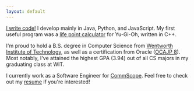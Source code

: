 ```yaml
---
layout: default
---
```

[I write code!](images/iwritecode.jpg) I develop mainly in Java, Python, and JavaScript. My first useful program was a [life point calculator](https://gist.github.com/sudiamanj/c9dca4019559819a415b3aabae44cca5) for Yu-Gi-Oh, written in C++.

I'm proud to hold a B.S. degree in Computer Science from [Wentworth Institute of Technology](http://wit.edu), as well as
a certification from Oracle ([OCAJP 8](http://www.youracclaim.com/badges/edb762b0-efac-4118-ab22-76e03d184b50)). Most
notably, I've attained the highest GPA (3.94) out of all CS majors in my graduating class at WIT.

I currently work as a Software Engineer for [CommScope](http://www.commscope.com). Feel free to check out my [resume](https://docs.google.com/document/d/e/2PACX-1vSQlaiW1no1EKw7cvXmcOBlyNptvu3ma8Ef-ZXcTiZBnn51DmBxVMBkfhBq_6OJLuG9-Ziv_v1JC4ub/pub) if you're interested!
